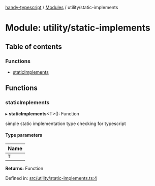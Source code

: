 [handy-typescript](../README.md) / [Modules](../modules.md) / utility/static-implements

# Module: utility/static-implements

## Table of contents

### Functions

- [staticImplements](utility_static_implements.md#staticimplements)

## Functions

### staticImplements

▸ **staticImplements**<T\>(): Function

simple static implementation type checking for typescript

#### Type parameters

| Name |
| :------ |
| `T` |

**Returns:** Function

Defined in: [src/utility/static-implements.ts:4](https://github.com/robbiemu/handy-typescript/blob/3eaf458/src/utility/static-implements.ts#L4)
